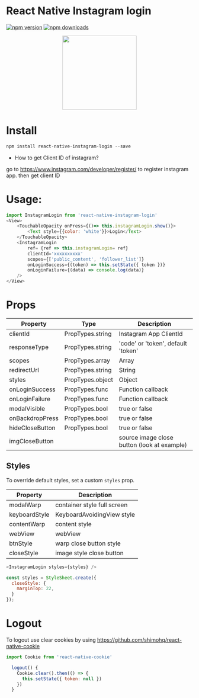 # React Native Instagram login
[![npm version](https://img.shields.io/npm/v/react-native-instagram-login.svg?style=flat)](https://www.npmjs.com/package/react-native-instagram-login)
[![npm downloads](https://img.shields.io/npm/dm/react-native-instagram-login.svg?style=flat-square)](https://www.npmjs.com/package/react-native-instagram-login)

<p align="center">
  <img src="https://github.com/hungdev/react-native-instagram-login/blob/master/instagram.gif?raw=true" width=200/>
</p>

# Install

```js
npm install react-native-instagram-login --save
```

* How to get Client ID of instagram?

go to https://www.instagram.com/developer/register/ to register instagram app. then get client ID

# Usage:

```javascript
import InstagramLogin from 'react-native-instagram-login'
<View>
    <TouchableOpacity onPress={()=> this.instagramLogin.show()}>
        <Text style={{color: 'white'}}>Login</Text>
    </TouchableOpacity>
    <InstagramLogin
        ref= {ref => this.instagramLogin= ref}
        clientId='xxxxxxxxxx'
        scopes={['public_content', 'follower_list']}
        onLoginSuccess={(token) => this.setState({ token })}
        onLoginFailure={(data) => console.log(data)}
    />
</View>

```

# Props

Property | Type | Description
------------ | ------------- | -------------
clientId | PropTypes.string | Instagram App ClientId
responseType | PropTypes.string | 'code' or 'token', default 'token'
scopes | PropTypes.array | Array
redirectUrl | PropTypes.string | String
styles | PropTypes.object | Object
onLoginSuccess | PropTypes.func | Function callback
onLoginFailure | PropTypes.func | Function callback
modalVisible | PropTypes.bool | true or false
onBackdropPress | PropTypes.bool | true or false
hideCloseButton | PropTypes.bool | true or false
imgCloseButton | | source image close button (look at example)


## Styles

To override default styles, set a custom `styles` prop.

Property | Description
------------ | -------------
modalWarp | container style full screen
keyboardStyle | KeyboardAvoidingView style
contentWarp | content style
webView | webView
btnStyle | warp close button style
closeStyle | image style close button


```javascript
<InstagramLogin styles={styles} />

const styles = StyleSheet.create({
  closeStyle: {
    marginTop: 22,
  }
});
```


# Logout

To logout use clear cookies by using https://github.com/shimohq/react-native-cookie

```js
import Cookie from 'react-native-cookie'

  logout() {
    Cookie.clear().then(() => {
      this.setState({ token: null })
    })
  }
 ```
